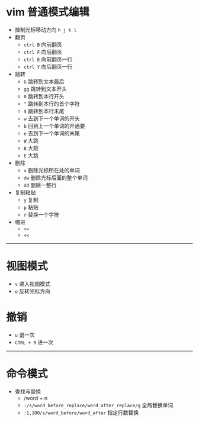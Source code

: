 # vim 普通模式编辑
-  控制光标移动方向
    `h j k l`
- 翻页
  - `ctrl B` 向前翻页
  - `ctrl F` 向后翻页
  - `ctrl E` 向前翻页一行
  - `ctrl Y` 向后翻页一行
- 跳转
  - `G` 跳转到文本最后
  - `gg` 跳转到文本开头
  - `0` 跳转到本行开头
  - `^` 跳转到本行的首个字符
  - `$` 跳转到本行末尾
  - `w` 去到下一个单词的开头
  - `b` 回到上一个单词的开通要
  - `e` 去到下一个单词的末尾
  - `W` 大跳
  - `B` 大跳
  - `E` 大跳
- 删除
  - `x` 删除光标所在处的单词
  - `dw` 删除光标后面的整个单词
  - `dd` 删除一整行
- 复制粘贴
  - `y` 复制
  - `p` 粘贴
  - `r` 替换一个字符
- 缩进
  - `>>`
  - `<<`
---

# 视图模式
- `v` 进入视图模式
- `o` 反转光标方向

# 撤销
- `u` 退一次
- `CTRL + R` 进一次
---
# 命令模式
- 查找与替换
  - /word + n
  - `:/s/word_before_replace/word_after_replace/g` 全局替换单词
  - `:1,100/s/word_before/word_after` 指定行数替换  